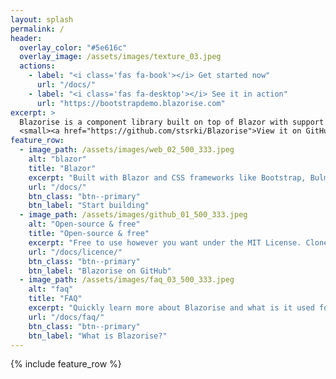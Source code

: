 ```yaml
---
layout: splash
permalink: /
header:
  overlay_color: "#5e616c"
  overlay_image: /assets/images/texture_03.jpeg
  actions:
    - label: "<i class='fas fa-book'></i> Get started now"
      url: "/docs/"
    - label: "<i class='fas fa-desktop'></i> See it in action"
      url: "https://bootstrapdemo.blazorise.com"
excerpt: >
  Blazorise is a component library built on top of Blazor with support for CSS frameworks like Bootstrap, Bulma, AntDesign and Material.<br />
  <small><a href="https://github.com/stsrki/Blazorise">View it on GitHub</a></small>
feature_row:
  - image_path: /assets/images/web_02_500_333.jpeg
    alt: "blazor"
    title: "Blazor"
    excerpt: "Built with Blazor and CSS frameworks like Bootstrap, Bulma, AntDesign and Material."
    url: "/docs/"
    btn_class: "btn--primary"
    btn_label: "Start building"
  - image_path: /assets/images/github_01_500_333.jpeg
    alt: "Open-source & free"
    title: "Open-source & free"
    excerpt: "Free to use however you want under the MIT License. Clone it, fork it, customize it... whatever!"
    url: "/docs/licence/"
    btn_class: "btn--primary"
    btn_label: "Blazorise on GitHub"
  - image_path: /assets/images/faq_03_500_333.jpeg
    alt: "faq"
    title: "FAQ"
    excerpt: "Quickly learn more about Blazorise and what is it used for."
    url: "/docs/faq/"
    btn_class: "btn--primary"
    btn_label: "What is Blazorise?"
---
```


{% include feature_row %}
